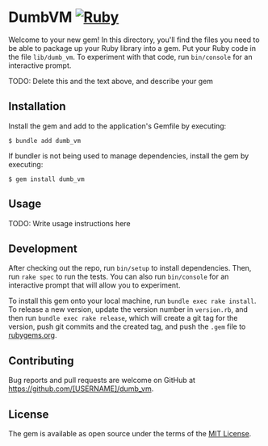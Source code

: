 # DumbVM [![Ruby](https://github.com/Vraiment/dumb_vm/actions/workflows/main.yml/badge.svg)](https://github.com/Vraiment/dumb_vm/actions/workflows/main.yml)

Welcome to your new gem! In this directory, you'll find the files you need to be able to package up your Ruby library into a gem. Put your Ruby code in the file `lib/dumb_vm`. To experiment with that code, run `bin/console` for an interactive prompt.

TODO: Delete this and the text above, and describe your gem

## Installation

Install the gem and add to the application's Gemfile by executing:

    $ bundle add dumb_vm

If bundler is not being used to manage dependencies, install the gem by executing:

    $ gem install dumb_vm

## Usage

TODO: Write usage instructions here

## Development

After checking out the repo, run `bin/setup` to install dependencies. Then, run `rake spec` to run the tests. You can also run `bin/console` for an interactive prompt that will allow you to experiment.

To install this gem onto your local machine, run `bundle exec rake install`. To release a new version, update the version number in `version.rb`, and then run `bundle exec rake release`, which will create a git tag for the version, push git commits and the created tag, and push the `.gem` file to [rubygems.org](https://rubygems.org).

## Contributing

Bug reports and pull requests are welcome on GitHub at https://github.com/[USERNAME]/dumb_vm.

## License

The gem is available as open source under the terms of the [MIT License](https://opensource.org/licenses/MIT).
